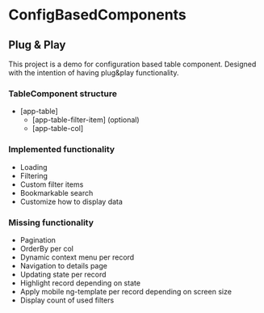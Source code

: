 # ConfigBasedComponents

## Plug & Play

This project is a demo for configuration based table component. Designed with the intention of having plug&play functionality.

### TableComponent structure

- [app-table]
  - [app-table-filter-item] (optional)
  - [app-table-col]

### Implemented functionality

- Loading
- Filtering
- Custom filter items
- Bookmarkable search
- Customize how to display data

### Missing functionality

- Pagination
- OrderBy per col
- Dynamic context menu per record
- Navigation to details page
- Updating state per record
- Highlight record depending on state
- Apply mobile ng-template per record depending on screen size
- Display count of used filters
